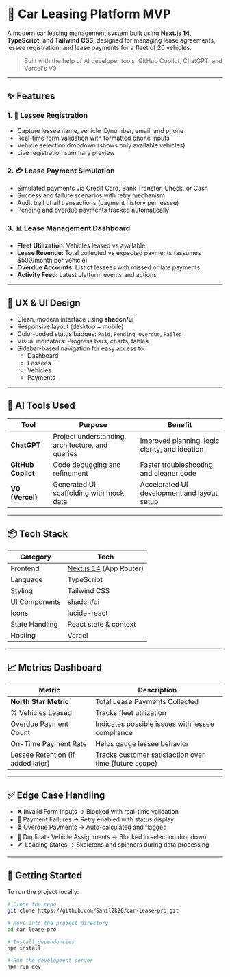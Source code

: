 # 🚗 Car Leasing Platform MVP

A modern car leasing management system built using **Next.js 14**, **TypeScript**, and **Tailwind CSS**, designed for managing lease agreements, lessee registration, and lease payments for a fleet of 20 vehicles.

> Built with the help of AI developer tools: GitHub Copilot, ChatGPT, and Vercel's V0.

---

## ✨ Features

### 1. 🔐 Lessee Registration
- Capture lessee name, vehicle ID/number, email, and phone
- Real-time form validation with formatted phone inputs
- Vehicle selection dropdown (shows only available vehicles)
- Live registration summary preview

### 2. 💳 Lease Payment Simulation
- Simulated payments via Credit Card, Bank Transfer, Check, or Cash
- Success and failure scenarios with retry mechanism
- Audit trail of all transactions (payment history per lessee)
- Pending and overdue payments tracked automatically

### 3. 📊 Lease Management Dashboard
- **Fleet Utilization**: Vehicles leased vs available
- **Lease Revenue**: Total collected vs expected payments (assumes $500/month per vehicle)
- **Overdue Accounts**: List of lessees with missed or late payments
- **Activity Feed**: Latest platform events and actions

---

## 🎨 UX & UI Design

- Clean, modern interface using **shadcn/ui**
- Responsive layout (desktop + mobile)
- Color-coded status badges: `Paid`, `Pending`, `Overdue`, `Failed`
- Visual indicators: Progress bars, charts, tables
- Sidebar-based navigation for easy access to:
  - Dashboard
  - Lessees
  - Vehicles
  - Payments

---

## 🧠 AI Tools Used

| Tool            | Purpose                                         | Benefit                                    |
|-----------------|-------------------------------------------------|--------------------------------------------|
| **ChatGPT**     | Project understanding, architecture, and queries | Improved planning, logic clarity, and ideation |
| **GitHub Copilot** | Code debugging and refinement                | Faster troubleshooting and cleaner code     |
| **V0 (Vercel)** | Generated UI scaffolding with mock data         | Accelerated UI development and layout setup |

---

## 📦 Tech Stack

| Category       | Tech                          |
|----------------|-------------------------------|
| Frontend       | [Next.js 14](https://nextjs.org) (App Router) |
| Language       | TypeScript                    |
| Styling        | Tailwind CSS                  |
| UI Components  | shadcn/ui                     |
| Icons          | lucide-react                  |
| State Handling | React state & context         |
| Hosting        | Vercel                        |

---

## 📈 Metrics Dashboard

| Metric                                | Description                                             |
|---------------------------------------|---------------------------------------------------------|
| **North Star Metric**                 | Total Lease Payments Collected                          |
| % Vehicles Leased                     | Tracks fleet utilization                                |
| Overdue Payment Count                 | Indicates possible issues with lessee compliance        |
| On-Time Payment Rate                  | Helps gauge lessee behavior                            |
| Lessee Retention (if added later)     | Tracks customer satisfaction over time (future scope)   |

---

## ✅ Edge Case Handling

- ❌ Invalid Form Inputs → Blocked with real-time validation
- 🔁 Payment Failures → Retry enabled with status display
- ⏳ Overdue Payments → Auto-calculated and flagged
- 🛑 Duplicate Vehicle Assignments → Blocked in selection dropdown
- 🪶 Loading States → Skeletons and spinners during data processing

---

## 🧪 Getting Started

To run the project locally:

```bash
# Clone the repo
git clone https://github.com/Sahil2k26/car-lease-pro.git

# Move into the project directory
cd car-lease-pro

# Install dependencies
npm install

# Run the development server
npm run dev

